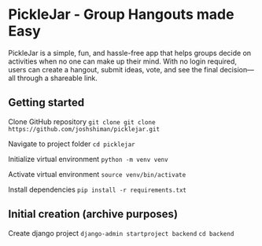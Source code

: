 # PickleJar - Group Hangouts made Easy
PickleJar is a simple, fun, and hassle-free app that helps groups decide on activities when no one can make up their mind. With no login required, users can create a hangout, submit ideas, vote, and see the final decision—all through a shareable link.

## Getting started

Clone GitHub repository
`git clone git clone https://github.com/joshshiman/picklejar.git`

Navigate to project folder
`cd picklejar`

Initialize virtual environment
`python -m venv venv`

Activate virtual environment
`source venv/bin/activate`

Install dependencies
`pip install -r requirements.txt`

## Initial creation (archive purposes)

Create django project
`django-admin startproject backend`
`cd backend`